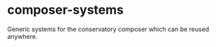 composer-systems
================

Generic systems for the conservatory composer which can be reused anywhere. 